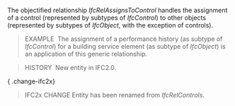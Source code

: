 The objectified relationship _IfcRelAssignsToControl_ handles the assignment of a control (represented by subtypes of _IfcControl_) to other objects (represented by subtypes of _IfcObject_, with the exception of controls).

> EXAMPLE&nbsp; The assignment of a performance history (as subtype of _IfcControl_) for a building service element (as subtype of _IfcObject_) is an application of this generic relationship.

> HISTORY&nbsp; New entity in IFC2.0.

{ .change-ifc2x}
> IFC2x CHANGE Entity has been renamed from _IfcRelControls_.